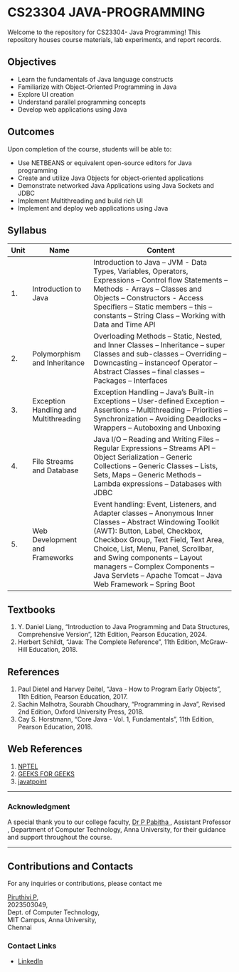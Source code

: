 # CS23304 JAVA-PROGRAMMING

Welcome to the repository for CS23304- Java Programming! This repository houses course materials, lab experiments, and report records.

## Objectives

- Learn the fundamentals of Java language constructs
- Familiarize with Object-Oriented Programming in Java
- Explore UI creation
- Understand parallel programming concepts
- Develop web applications using Java

## Outcomes

Upon completion of the course, students will be able to:

- Use NETBEANS or equivalent open-source editors for Java programming
- Create and utilize Java Objects for object-oriented applications
- Demonstrate networked Java Applications using Java Sockets and JDBC
- Implement Multithreading and build rich UI
- Implement and deploy web applications using Java

## Syllabus

| Unit | Name                                 | Content                                                                                                                                                                                           |
| ------ | ------------------------------------ | ------------------------------------------------------------------------------------------------------------------------------------------------------------------------------------------------- |
| 1.     | Introduction to Java       | Introduction to Java – JVM - Data Types, Variables, Operators, Expressions – Control flow Statements – Methods - Arrays – Classes and Objects – Constructors - Access Specifiers – Static members – this – constants – String Class – Working with Data and Time API                                                                                   |
| 2.    |  Polymorphism and Inheritance                 | Overloading Methods – Static, Nested, and Inner Classes – Inheritance – super Classes and sub-classes – Overriding – Downcasting – instanceof Operator – Abstract Classes – final classes – Packages – Interfaces                                |
| 3.   | Exception Handling and Multithreading                  | Exception Handling – Java’s Built-in Exceptions – User-defined Exception – Assertions – Multithreading – Priorities – Synchronization – Avoiding Deadlocks – Wrappers – Autoboxing and Unboxing |
| 4.   | File Streams and Database              | Java I/O – Reading and Writing Files – Regular Expressions – Streams API – Object Serialization – Generic Collections – Generic Classes – Lists, Sets, Maps – Generic Methods – Lambda expressions – Databases with JDBC                                                                                                                |
| 5.      |Web Development and Frameworks                      | Event handling: Event, Listeners, and Adapter classes – Anonymous Inner Classes – Abstract Windowing Toolkit (AWT): Button, Label, Checkbox, Checkbox Group, Text Field, Text Area, Choice, List, Menu, Panel, Scrollbar, and Swing components – Layout managers – Complex Components – Java Servlets – Apache Tomcat – Java Web Framework – Spring Boot                                                                                                                                                                         |


## Textbooks

1. Y. Daniel Liang, “Introduction to Java Programming and Data Structures, Comprehensive Version”, 12th Edition, Pearson Education, 2024.
2. Herbert Schildt, “Java: The Complete Reference”, 11th Edition, McGraw-Hill Education, 2018.


## References

1. Paul Dietel and Harvey Deitel, “Java - How to Program Early Objects”, 11th Edition, Pearson Education, 2017.
2. Sachin Malhotra, Sourabh Choudhary, “Programming in Java”, Revised 2nd Edition, Oxford University Press, 2018.
3. Cay S. Horstmann, “Core Java - Vol. 1, Fundamentals”, 11th Edition, Pearson Education, 2018.

## Web References

1. [NPTEL](https://nptel.ac.in/)
2. [GEEKS FOR GEEKS](https://www.geeksforgeeks.org/java/)
3. [javatpoint](https://www.javatpoint.com/java-tutorial)

---

### Acknowledgment

A special thank you to our college faculty, [Dr P Pabitha ](https://annauniv.irins.org/profile/117769), Assistant Professor , Department of Computer Technology, Anna University, for their guidance and support throughout the course.

---

## Contributions and Contacts

For any inquiries or contributions, please contact me

[Piruthivi P](mailto:piruthiviu@gmail.com), <br>
2023503049, <br>
Dept. of Computer Technology, <br>
MIT Campus, Anna University, <br>
Chennai

### Contact Links

- [LinkedIn](https://www.linkedin.com/in/piruthivi-p-809934284/)

